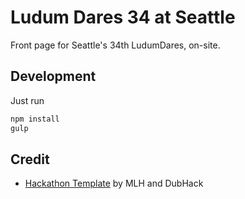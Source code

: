 # Ludum Dares 34 at Seattle

Front page for Seattle's 34th LudumDares, on-site.

## Development
Just run

```zsh
npm install
gulp
```

## Credit

+ [Hackathon Template](https://github.com/dubhacks/15f) by MLH and DubHack

